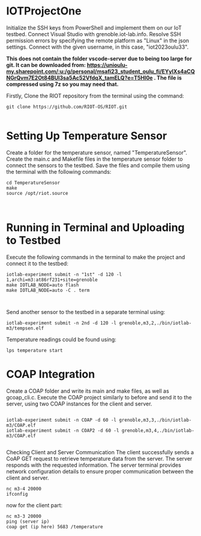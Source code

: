 # IOTProjectOne

Initialize the SSH keys from PowerShell and implement them on our IoT testbed.
Connect Visual Studio with grenoble.iot-lab.info.
Resolve SSH permission errors by specifying the remote platform as "Linux" in the json settings.
Connect with the given username, in this case, "iot2023oulu33".

**This does not contain the folder vscode-server due to being too large for git. It can be downloaded from: https://unioulu-my.sharepoint.com/:u:/g/personal/msafi23_student_oulu_fi/EYyIXs4aCQNGrQvm7E2Ot84BUl3sa5Ac52VfdqX_tamELQ?e=T5HI0e . The file is compressed using 7z so you may need that.**

Firstly, Clone the RIOT repository from the terminal using the command:

```
git clone https://github.com/RIOT-OS/RIOT.git


```
# Setting Up Temperature Sensor
Create a folder for the temperature sensor, named "TemperatureSensor".
Create the main.c and Makefile files in the temperature sensor folder to connect the sensors to the testbed.
Save the files and compile them using the terminal with the following commands:

```
cd TemperatureSensor
make
source /opt/riot.source



```
# Running in Terminal and Uploading to Testbed
Execute the following commands in the terminal to make the project and connect it to the testbed:


```
iotlab-experiment submit -n "1st" -d 120 -l 1,archi=m3:at86rf231+site=grenoble
make IOTLAB_NODE=auto flash
make IOTLAB_NODE=auto -C . term



```
Send another sensor to the testbed in a separate terminal using:



```
iotlab-experiment submit -n 2nd -d 120 -l grenoble,m3,2,./bin/iotlab-m3/tempsen.elf

```

Temperature readings could be found using: 

```
lps temperature start
```

# COAP Integration
Create a COAP folder and write its main and make files, as well as gcoap_cli.c.
Execute the COAP project similarly to before and send it to the server, using two COAP instances for the client and server.

```

iotlab-experiment submit -n COAP -d 60 -l grenoble,m3,3,./bin/iotlab-m3/COAP.elf
iotlab-experiment submit -n COAP2 -d 60 -l grenoble,m3,4,./bin/iotlab-m3/COAP.elf
   
```

Checking Client and Server Communication
The client successfully sends a CoAP GET request to retrieve temperature data from the server.
The server responds with the requested information.
The server terminal provides network configuration details to ensure proper communication between the client and server.
```
nc m3-4 20000
ifconfig
```

now for the client part:
```
nc m3-3 20000
ping (server ip)
coap get (ip here) 5683 /temperature
```
